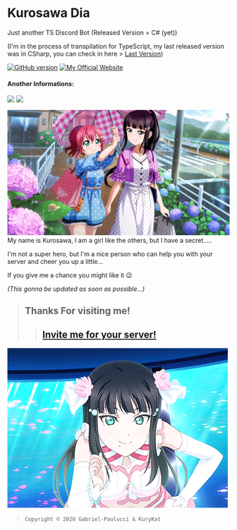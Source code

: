 # Kurosawa Dia
Just another TS Discord Bot (Released Version = C# (yet))

(I'm in the process of transpilation for TypeScript, my last released version was in CSharp, you can check in here > [Last Version](https://github.com/Gabriel-Paulucci/KurosawaDia/tree/VersãoPublicada))


[![GitHub version](https://img.shields.io/github/package-json/v/Gabriel-Paulucci/KurosawaDia?style=flat-square&labelColor=purple)](#invite-me-for-your-server) [![My Official Website](https://img.shields.io/badge/-My%20Website!-purple?style=flat-square&labelColor=purple&logo=google&logoColor=white)](https://kurosawa.zuraaa.com/)

#### Another Informations:
[![](https://zuraaa.com/api/bots/389917977862078484/shield?type=tinyOwnerBot)](https://zuraaa.com/bots/389917977862078484/)
[![](https://zuraaa.com/api/bots/389917977862078484/shield)](https://zuraaa.com/bots/389917977862078484/votar)

![KudKudImage](other/images/Dia_chan.png)
My name is Kurosawa, I am a girl like the others, but I have a secret.....

I'm not a super hero, but I'm a nice person who can help you with your server and cheer you up a little...

If you give me a chance you might like it 😉

*(This gonna be updated as soon as possible...)*

> ## Thanks For visiting me!
>> ## [Invite me for your server!](https://zuraaa.com/bots/389917977862078484/add)
![](other/gifs/dia_chan_yay.gif)

>     Copyright © 2020 Gabriel-Paulucci & KuryKat
